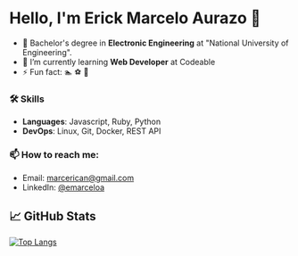 # Hello, I'm Erick Marcelo Aurazo 👋

- 🔭 Bachelor's degree in **Electronic Engineering** at "National University of Engineering". 
- 🌱 I’m currently learning **Web Developer** at Codeable
- ⚡ Fun fact: 🏊 ⚽ 🍕

### 🛠️ Skills 
- **Languages**:    Javascript, Ruby, Python
- **DevOps**:   Linux, Git, Docker, REST API

<!--
### 🌱 My latest projects
- [maximousblk/probot-nextjs-starter](https://github.com/maximousblk/probot-nextjs-starter) - Starter template to build GitHub Apps with Probot and NextJS.
- [maximousblk/gh-fire](https://github.com/maximousblk/gh-fire) - 🔥 Save Your Code in an Emergency
- [maximousblk/wave](https://github.com/maximousblk/wave) - Vanity Arweave Wallet Generator
- [maximousblk/dotfiles](https://github.com/maximousblk/dotfiles) - My dotfiles
- [maximousblk/status](https://github.com/maximousblk/status) - 📈 Uptime monitor and status page for Maximous Black, powered by @upptime
-->
### 📫 How to reach me:

- Email: [marcerican@gmail.com](mailto:marcerican@gmail.com)
- LinkedIn: [@emarceloa](https://www.linkedin.com/in/emarceloa/)

## &#x1f4c8; GitHub Stats

[![Top Langs](https://github-readme-stats.vercel.app/api/top-langs/?username=ErizoMA&layout=compact)](https://github.com/ErizoMA/github-readme-stats)

